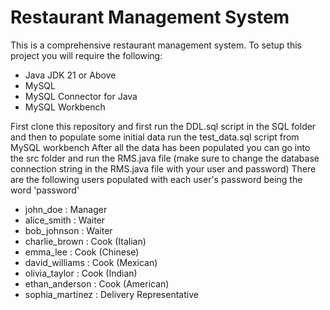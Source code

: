 # Restaurant Management System

This is a comprehensive restaurant management system.
To setup this project you will require the following:

- Java JDK 21 or Above
- MySQL
- MySQL Connector for Java
- MySQL Workbench

First clone this repository and first run the DDL.sql script in the SQL folder and then to populate some initial data run the test_data.sql script from MySQL workbench
After all the data has been populated you can go into the src folder and run the RMS.java file (make sure to change the database connection string in the RMS.java file with your user and password)
There are the following users populated with each user's password being the word 'password'

- john_doe : Manager
- alice_smith : Waiter
- bob_johnson : Waiter
- charlie_brown : Cook (Italian)
- emma_lee : Cook (Chinese)
- david_williams : Cook (Mexican)
- olivia_taylor : Cook (Indian)
- ethan_anderson : Cook (American)
- sophia_martinez : Delivery Representative

